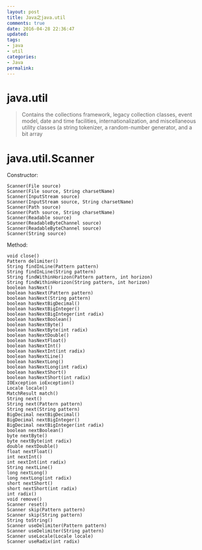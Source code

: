 ```yaml
---
layout: post
title: Java之java.util
comments: true
date: 2016-04-28 22:36:47
updated:
tags:
- java
- util
categories:
- Java
permalink:
---
```


# java.util

> Contains the collections framework, legacy collection classes, event model,
date and time facilities, internationalization, and miscellaneous utility
classes (a string tokenizer, a random-number generator, and a bit array

# java.util.Scanner

Constructor:

    Scanner(File source)
    Scanner(File source, String charsetName)
    Scanner(InputStream source)
    Scanner(InputStream source, String charsetName)
    Scanner(Path source)
    Scanner(Path source, String charsetName)
    Scanner(Readable source)
    Scanner(ReadableByteChannel source)
    Scanner(ReadableByteChannel source)
    Scanner(String source)

Method:

    void close()
    Pattern delimiter()
    String findInLine(Pattern pattern)
    String findInLine(String pattern)
    String findWithinHorizon(Pattern pattern, int horizon)
    String findWithinHorizon(String pattern, int horizon)
    boolean hasNext()
    boolean hasNext(Pattern pattern)
    boolean hasNext(String pattern)
    boolean hasNextBigDecimal()
    boolean hasNextBigInteger()
    boolean hasNextBigInteger(int radix)
    boolean hasNextBoolean()
    boolean hasNextByte()
    boolean hasNextByte(int radix)
    boolean hasNextDouble()
    boolean hasNextFloat()
    boolean hasNextInt()
    boolean hasNextInt(int radix)
    boolean hasNextLine()
    boolean hasNextLong()
    boolean hasNextLong(int radix)
    boolean hasNextShort()
    boolean hasNextShort(int radix)
    IOException ioException()
    Locale locale()
    MatchResult match()
    String next()
    String next(Pattern pattern)
    String next(String pattern)
    BigDecimal nextBigDecimal()
    BigDecimal nextBigInteger()
    BigDecimal nextBigInteger(int radix)
    boolean nextBoolean()
    byte nextByte()
    byte nextByte(int radix)
    double nextDouble()
    float nextFloat()
    int nextInt()
    int nextInt(int radix)
    String nextLine()
    long nextLong()
    long nextLong(int radix)
    short nextShort()
    short nextShort(int radix)
    int radix()
    void remove()
    Scanner reset()
    Scanner skip(Pattern pattern)
    Scanner skip(String pattern)
    String toString()
    Scanner useDelimiter(Pattern pattern)
    Scanner useDelimiter(String pattern)
    Scanner useLocale(Locale locale)
    Scanner useRadix(int radix)

